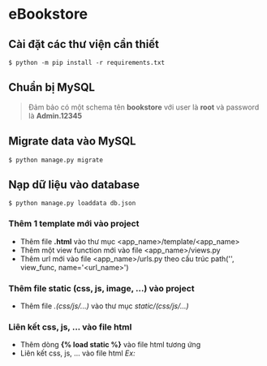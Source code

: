 # eBookstore

## Cài đặt các thư viện cần thiết
```
$ python -m pip install -r requirements.txt
```

## Chuẩn bị MySQL
> Đảm bảo có một schema tên **bookstore** với user là **root** và password là **Admin.12345**

## Migrate data vào MySQL
```
$ python manage.py migrate
```

## Nạp dữ liệu vào database
```
$ python manage.py loaddata db.json
```

### Thêm 1 template mới vào project
* Thêm file **.html** vào thư mục <app_name>/template/<app_name>
* Thêm một view function mới vào file <app_name>/views.py
* Thêm url mới vào file <app_name>/urls.py theo cấu trúc path('<url>', view_func, name='<url_name>')

### Thêm file static (css, js, image, ...) vào project
* Thêm file *.(css/js/...)* vào thư mục *static/(css/js/...)*

### Liên kết css, js, ... vào file html
* Thêm dòng **{% load static %}** vào file html tương ứng
* Liên kết css, js, ... vào file html
*Ex:* <link rel="stylesheet" href="{% static 'css/style.css' %}">
